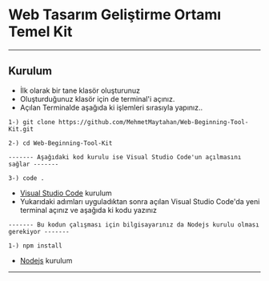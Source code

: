 # Web Tasarım Geliştirme Ortamı Temel Kit

---

## Kurulum

- İlk olarak bir tane klasör oluşturunuz
- Oluşturduğunuz klasör için de terminal'i açınız.
- Açılan Terminalde aşağıda ki işlemleri sırasıyla yapınız..

```
1-) git clone https://github.com/MehmetMaytahan/Web-Beginning-Tool-Kit.git

2-) cd Web-Beginning-Tool-Kit

------- Aşağıdaki kod kurulu ise Visual Studio Code'un açılmasını sağlar -------

3-) code .

```

- [Visual Studio Code](https://code.visualstudio.com/download) kurulum
- Yukarıdaki adımları uyguladıktan sonra açılan Visual Studio Code'da yeni terminal açınız ve aşağıda ki kodu yazınız

```
------- Bu kodun çalışması için bilgisayarınız da Nodejs kurulu olması gerekiyor -------

1-) npm install

```

- [Nodejs](https://nodejs.org/en/) kurulum

---
